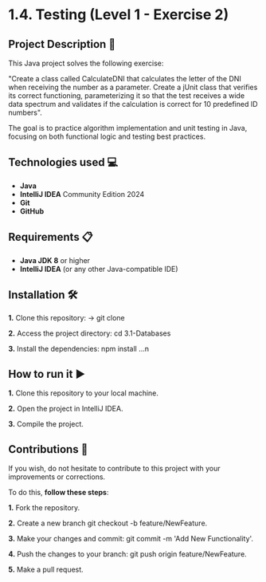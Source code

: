 
# 1.4. Testing (Level 1 - Exercise 2)

## Project Description 📄

This Java project solves the following exercise:

"Create a class called CalculateDNI that calculates the letter of the DNI when receiving the number as a parameter.
Create a jUnit class that verifies its correct functioning, parameterizing it so that the test receives a wide data spectrum and validates if the calculation is correct for 10 predefined ID numbers".

The goal is to practice algorithm implementation and unit testing in Java, focusing on both functional logic and testing best practices.


## Technologies used 💻

- **Java**
- **IntelliJ IDEA** Community Edition 2024
- **Git**
- **GitHub**


## Requirements 📋

- **Java JDK 8** or higher
- **IntelliJ IDEA** (or any other Java-compatible IDE)

  
## Installation 🛠️

**1.** Clone this repository: -> git clone

**2.** Access the project directory: cd 3.1-Databases

**3.** Install the dependencies: npm install …n 


##  How to run it ▶️

**1.** Clone this repository to your local machine.

**2.** Open the project in IntelliJ IDEA.

**3.** Compile the project.


## Contributions 🤝

If you wish, do not hesitate to contribute to this project with your improvements or corrections.

To do this, **follow these steps**:

**1.** Fork the repository.

**2.** Create a new branch git checkout -b feature/NewFeature.

**3.** Make your changes and commit: git commit -m 'Add New Functionality'.

**4.** Push the changes to your branch: git push origin feature/NewFeature.

**5.** Make a pull request.
